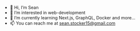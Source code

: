- 👋 Hi, I’m Sean
- 👀 I’m interested in web-development
- 🌱 I’m currently learning Next.js, GraphQL, Docker and more...
- 📫 You can reach me at sean.stocker15@gmail.com

<!---
sean-s14/sean-s14 is a ✨ special ✨ repository because its `README.md` (this file) appears on your GitHub profile.
You can click the Preview link to take a look at your changes.
--->

